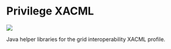 # Privilege XACML

![](https://api.travis-ci.org/opensciencegrid/privilege-xacml.svg?branch=master)

Java helper libraries for the grid interoperability XACML profile.

